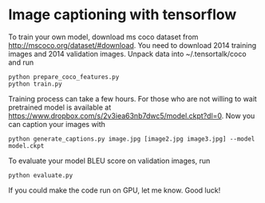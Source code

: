 # Image captioning with tensorflow

To train your own model, download ms coco dataset from http://mscoco.org/dataset/#download. You need to download 2014 training images and 2014 validation images. Unpack data into ~/.tensortalk/coco and run
```
python prepare_coco_features.py
python train.py
```

Training process can take a few hours. For those who are not willing to wait pretrained model is available at https://www.dropbox.com/s/2v3iea63nb7dwc5/model.ckpt?dl=0. Now you can caption your images with
```
python generate_captions.py image.jpg [image2.jpg image3.jpg] --model model.ckpt
```

To evaluate your model BLEU score on validation images, run
```
python evaluate.py
```

If you could make the code run on GPU, let me know. Good luck!